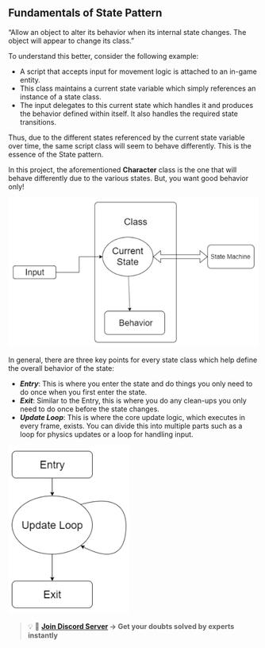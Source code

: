 ## Fundamentals of State Pattern

“Allow an object to alter its behavior when its internal state changes. The object will appear to change its class.”

To understand this better, consider the following example:

- A script that accepts input for movement logic is attached to an in-game entity.
- This class maintains a current state variable which simply references an instance of a state class.
- The input delegates to this current state which handles it and produces the behavior defined within itself. It also handles the required state transitions.

Thus, due to the different states referenced by the current state variable over time, the same script class will seem to behave differently. This is the essence of the State pattern.

In this project, the aforementioned **Character** class is the one that will behave differently due to the various states. But, you want good behavior only!

![](Images/1.png "Flowchart of state pattern")

In general, there are three key points for every state class which help define the overall behavior of the state:

- ***Entry***: This is where you enter the state and do things you only need to do once when you first enter the state.
- ***Exit***: Similar to the Entry, this is where you do any clean-ups you only need to do once before the state changes.
- ***Update Loop***: This is where the core update logic, which executes in every frame, exists. You can divide this into multiple parts such as a loop for physics updates or a loop for handling input.

![](Images/2.png)


>💡 🚀 **[Join Discord Server](https://discord.gg/J5zDscnzms) → Get your doubts solved by experts instantly**
